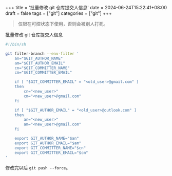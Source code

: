 +++
title = '批量修改 git 仓库提交人信息'
date = 2024-06-24T15:22:41+08:00
draft = false
tags = ["git"]
categories = ["git"]
+++

> 仅限在可控状态下使用，否则会被别人打死。

批量修改 git 仓库提交人信息

```bash
#!/bin/sh

git filter-branch --env-filter '
    an="$GIT_AUTHOR_NAME"
    am="$GIT_AUTHOR_EMAIL"
    cn="$GIT_COMMITTER_NAME"
    cm="$GIT_COMMITTER_EMAIL"

    if [ "$GIT_COMMITTER_EMAIL" = "<old_user>@gmail.com" ]
    then
        cn="<new_user>"
        cm="<new_user>@gmail.com"
    fi

    if [ "$GIT_AUTHOR_EMAIL" = "<old_user>@outlook.com" ]
    then
        an="<new_user>"
        am="<new_user>@gmail.com"
    fi

    export GIT_AUTHOR_NAME="$an"
    export GIT_AUTHOR_EMAIL="$am"
    export GIT_COMMITTER_NAME="$cn"
    export GIT_COMMITTER_EMAIL="$cm"
'
```

修改完以后 `git push --force`。
